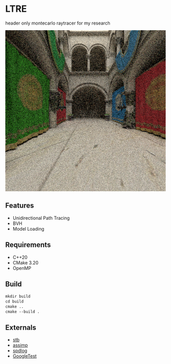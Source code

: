 # LTRE

header only montecarlo raytracer for my research

![](img/sponza.png)

## Features

* Unidirectional Path Tracing
* BVH
* Model Loading

## Requirements

* C++20
* CMake 3.20
* OpenMP

## Build

```
mkdir build
cd build
cmake ..
cmake --build .
```

## Externals

* [stb](https://github.com/nothings/stb)
* [assimp](https://github.com/assimp/assimp)
* [spdlog](https://github.com/gabime/spdlog)
* [GoogleTest](https://github.com/google/googletest)